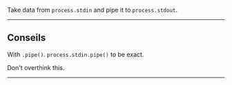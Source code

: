 Take data from `process.stdin` and pipe it to `process.stdout`.

----------------------------------------------------------------------
## Conseils

With `.pipe()`. `process.stdin.pipe()` to be exact.

Don't overthink this.

----------------------------------------------------------------------
